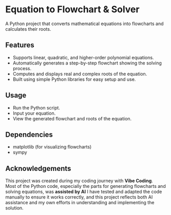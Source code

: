 # Equation to Flowchart & Solver
A Python project that converts mathematical equations into flowcharts and calculates their roots.
## Features
- Supports linear, quadratic, and higher-order polynomial equations.
- Automatically generates a step-by-step flowchart showing the solving process.
- Computes and displays real and complex roots of the equation.
- Built using simple Python libraries for easy setup and use.
## Usage
- Run the Python script.
- Input your equation.
- View the generated flowchart and roots of the equation.
## Dependencies
- matplotlib (for visualizing flowcharts)
- sympy
## Acknowledgements
This project was created during my coding journey with **Vibe Coding**.  
Most of the Python code, especially the parts for generating flowcharts and solving equations, was **assisted by AI** 
I have tested and adapted the code manually to ensure it works correctly, and this project reflects both AI assistance and my own efforts in understanding and implementing the solution.
